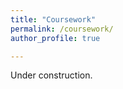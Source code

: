 ```yaml
---
title: "Coursework"
permalink: /coursework/
author_profile: true

---
```


Under construction.





